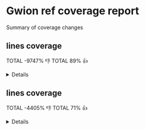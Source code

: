 # Gwion ref coverage report

Summary of coverage changes

## lines coverage

TOTAL -9747% :-1:
TOTAL 89% :+1:

<details>
|file|diff|status|
|---|---|---|
|[src/arg.c](https://Gwion.github.io/gwion-coverage-report/ref/index.src_arg.c.html)|6%|:+1:|
|[src/clean.c](https://Gwion.github.io/gwion-coverage-report/ref/index.src_clean.c.html)|-2%|:+1:|
|[src/compile.c](https://Gwion.github.io/gwion-coverage-report/ref/index.src_compile.c.html)|1%|:+1:|
|[src/emit/emit.c](https://Gwion.github.io/gwion-coverage-report/ref/index.src_emit_emit.c.html)|-13%|:-1:|
|[src/emit/memoize.c](https://Gwion.github.io/gwion-coverage-report/ref/index.src_emit_memoize.c.html)|-100%|:-1:|
|[src/env/nspc.c](https://Gwion.github.io/gwion-coverage-report/ref/index.src_env_nspc.c.html)|-18%|:-1:|
|[src/env/tupleform.c](https://Gwion.github.io/gwion-coverage-report/ref/index.src_env_tupleform.c.html)|-3%|:+1:|
|[src/env/type.c](https://Gwion.github.io/gwion-coverage-report/ref/index.src_env_type.c.html)|-1%|:-1:|
|[src/env/value.c](https://Gwion.github.io/gwion-coverage-report/ref/index.src_env_value.c.html)|-5%|:+1:|
|[src/gwion.c](https://Gwion.github.io/gwion-coverage-report/ref/index.src_gwion.c.html)|-3%|:+1:|
|[src/gwiondata.c](https://Gwion.github.io/gwion-coverage-report/ref/index.src_gwiondata.c.html)|17%|:-1:|
|[src/import/cleaner.c](https://Gwion.github.io/gwion-coverage-report/ref/index.src_import_cleaner.c.html)|100%|:+1:|
|[src/import/import_cdef.c](https://Gwion.github.io/gwion-coverage-report/ref/index.src_import_import_cdef.c.html)|6%|:+1:|
|[src/import/import_enum.c](https://Gwion.github.io/gwion-coverage-report/ref/index.src_import_import_enum.c.html)|-16%|:+1:|
|[src/import/import_fdef.c](https://Gwion.github.io/gwion-coverage-report/ref/index.src_import_import_fdef.c.html)|-1%|:+1:|
|[src/import/import_tdef.c](https://Gwion.github.io/gwion-coverage-report/ref/index.src_import_import_tdef.c.html)|-4%|:+1:|
|[src/lib/array.c](https://Gwion.github.io/gwion-coverage-report/ref/index.src_lib_array.c.html)|-4%|:-1:|
|[src/lib/engine.c](https://Gwion.github.io/gwion-coverage-report/ref/index.src_lib_engine.c.html)|-5%|:-1:|
|[src/lib/instr.c](https://Gwion.github.io/gwion-coverage-report/ref/index.src_lib_instr.c.html)|-7%|:-1:|
|[src/lib/lib_func.c](https://Gwion.github.io/gwion-coverage-report/ref/index.src_lib_lib_func.c.html)|-7%|:-1:|
|[src/lib/modules.c](https://Gwion.github.io/gwion-coverage-report/ref/index.src_lib_modules.c.html)|-31%|:-1:|
|[src/lib/object.c](https://Gwion.github.io/gwion-coverage-report/ref/index.src_lib_object.c.html)|-8%|:-1:|
|[src/lib/object_op.c](https://Gwion.github.io/gwion-coverage-report/ref/index.src_lib_object_op.c.html)|-10%|:-1:|
|[src/lib/opfunc.c](https://Gwion.github.io/gwion-coverage-report/ref/index.src_lib_opfunc.c.html)|-4%|:-1:|
|[src/lib/ptr.c](https://Gwion.github.io/gwion-coverage-report/ref/index.src_lib_ptr.c.html)|-6%|:-1:|
|[src/lib/ref.c](https://Gwion.github.io/gwion-coverage-report/ref/index.src_lib_ref.c.html)|-7%|:-1:|
|[src/lib/shred.c](https://Gwion.github.io/gwion-coverage-report/ref/index.src_lib_shred.c.html)|54%|:+1:|
|[src/lib/string.c](https://Gwion.github.io/gwion-coverage-report/ref/index.src_lib_string.c.html)|-33%|:+1:|
|[src/lib/tmpl_info.c](https://Gwion.github.io/gwion-coverage-report/ref/index.src_lib_tmpl_info.c.html)|-2%|:-1:|
|[src/lib/ugen.c](https://Gwion.github.io/gwion-coverage-report/ref/index.src_lib_ugen.c.html)|-9%|:+1:|
|[src/lib/union.c](https://Gwion.github.io/gwion-coverage-report/ref/index.src_lib_union.c.html)|-35%|:-1:|
|[src/lib/vararg.c](https://Gwion.github.io/gwion-coverage-report/ref/index.src_lib_vararg.c.html)|-3%|:+1:|
|[src/main.c](https://Gwion.github.io/gwion-coverage-report/ref/index.src_main.c.html)|60%|:-1:|
|[src/parse/check.c](https://Gwion.github.io/gwion-coverage-report/ref/index.src_parse_check.c.html)|-7%|:+1:|
|[src/parse/compat_func.c](https://Gwion.github.io/gwion-coverage-report/ref/index.src_parse_compat_func.c.html)|-178%|:-1:|
|[src/parse/did_you_mean.c](https://Gwion.github.io/gwion-coverage-report/ref/index.src_parse_did_you_mean.c.html)|-23%|:-1:|
|[src/parse/func_operator.c](https://Gwion.github.io/gwion-coverage-report/ref/index.src_parse_func_operator.c.html)|46%|:-1:|
|[src/parse/func_resolve_tmpl.c](https://Gwion.github.io/gwion-coverage-report/ref/index.src_parse_func_resolve_tmpl.c.html)|-1%|:-1:|
|[src/parse/operator.c](https://Gwion.github.io/gwion-coverage-report/ref/index.src_parse_operator.c.html)|-2%|:+1:|
|[src/parse/scan0.c](https://Gwion.github.io/gwion-coverage-report/ref/index.src_parse_scan0.c.html)|-8%|:+1:|
|[src/parse/scan2.c](https://Gwion.github.io/gwion-coverage-report/ref/index.src_parse_scan2.c.html)|1%|:+1:|
|[src/parse/scanx.c](https://Gwion.github.io/gwion-coverage-report/ref/index.src_parse_scanx.c.html)|88%|:-1:|
|[src/parse/template.c](https://Gwion.github.io/gwion-coverage-report/ref/index.src_parse_template.c.html)|-9%|:+1:|
|[src/parse/traverse.c](https://Gwion.github.io/gwion-coverage-report/ref/index.src_parse_traverse.c.html)|-3%|:+1:|
|[src/parse/type_decl.c](https://Gwion.github.io/gwion-coverage-report/ref/index.src_parse_type_decl.c.html)|-3%|:+1:|
|[src/pass.c](https://Gwion.github.io/gwion-coverage-report/ref/index.src_pass.c.html)|100%|:+1:|
|[src/plug.c](https://Gwion.github.io/gwion-coverage-report/ref/index.src_plug.c.html)|4%|:+1:|
|[src/soundinfo.c](https://Gwion.github.io/gwion-coverage-report/ref/index.src_soundinfo.c.html)|100%|:+1:|
|[src/vm/driver.c](https://Gwion.github.io/gwion-coverage-report/ref/index.src_vm_driver.c.html)|100%|:+1:|
|[src/vm/gack.c](https://Gwion.github.io/gwion-coverage-report/ref/index.src_vm_gack.c.html)|-7%|:+1:|
|[src/vm/shreduler.c](https://Gwion.github.io/gwion-coverage-report/ref/index.src_vm_shreduler.c.html)|100%|:+1:|
|[src/vm/vm_code.c](https://Gwion.github.io/gwion-coverage-report/ref/index.src_vm_vm_code.c.html)|-16%|:-1:|
|[src/vm/vm_shred.c](https://Gwion.github.io/gwion-coverage-report/ref/index.src_vm_vm_shred.c.html)|100%|:+1:|
</details>

## lines coverage

TOTAL -4405% :-1:
TOTAL 71% :+1:

<details>
|file|diff|status|
|---|---|---|
|[src/arg.c](https://Gwion.github.io/gwion-coverage-report/ref/index.src_arg.c.html)|5%|:+1:|
|[src/clean.c](https://Gwion.github.io/gwion-coverage-report/ref/index.src_clean.c.html)|-4%|:-1:|
|[src/compile.c](https://Gwion.github.io/gwion-coverage-report/ref/index.src_compile.c.html)|3%|:+1:|
|[src/emit/emit.c](https://Gwion.github.io/gwion-coverage-report/ref/index.src_emit_emit.c.html)|-10%|:-1:|
|[src/emit/escape.c](https://Gwion.github.io/gwion-coverage-report/ref/index.src_emit_escape.c.html)|-4%|:-1:|
|[src/emit/memoize.c](https://Gwion.github.io/gwion-coverage-report/ref/index.src_emit_memoize.c.html)|-100%|:-1:|
|[src/env/env_utils.c](https://Gwion.github.io/gwion-coverage-report/ref/index.src_env_env_utils.c.html)|-3%|:-1:|
|[src/env/envset.c](https://Gwion.github.io/gwion-coverage-report/ref/index.src_env_envset.c.html)|-2%|:-1:|
|[src/env/func.c](https://Gwion.github.io/gwion-coverage-report/ref/index.src_env_func.c.html)|1%|:+1:|
|[src/env/nspc.c](https://Gwion.github.io/gwion-coverage-report/ref/index.src_env_nspc.c.html)|-23%|:-1:|
|[src/env/tupleform.c](https://Gwion.github.io/gwion-coverage-report/ref/index.src_env_tupleform.c.html)|-6%|:-1:|
|[src/env/type.c](https://Gwion.github.io/gwion-coverage-report/ref/index.src_env_type.c.html)|6%|:+1:|
|[src/env/value.c](https://Gwion.github.io/gwion-coverage-report/ref/index.src_env_value.c.html)|-38%|:+1:|
|[src/gwion.c](https://Gwion.github.io/gwion-coverage-report/ref/index.src_gwion.c.html)|-27%|:+1:|
|[src/gwiondata.c](https://Gwion.github.io/gwion-coverage-report/ref/index.src_gwiondata.c.html)|-15%|:-1:|
|[src/import/cleaner.c](https://Gwion.github.io/gwion-coverage-report/ref/index.src_import_cleaner.c.html)|100%|:+1:|
|[src/import/import_cdef.c](https://Gwion.github.io/gwion-coverage-report/ref/index.src_import_import_cdef.c.html)|4%|:+1:|
|[src/import/import_enum.c](https://Gwion.github.io/gwion-coverage-report/ref/index.src_import_import_enum.c.html)|-20%|:-1:|
|[src/import/import_fdef.c](https://Gwion.github.io/gwion-coverage-report/ref/index.src_import_import_fdef.c.html)|-2%|:-1:|
|[src/import/import_item.c](https://Gwion.github.io/gwion-coverage-report/ref/index.src_import_import_item.c.html)|1%|:+1:|
|[src/import/import_tdef.c](https://Gwion.github.io/gwion-coverage-report/ref/index.src_import_import_tdef.c.html)|-12%|:-1:|
|[src/import/import_udef.c](https://Gwion.github.io/gwion-coverage-report/ref/index.src_import_import_udef.c.html)|-12%|:-1:|
|[src/lib/array.c](https://Gwion.github.io/gwion-coverage-report/ref/index.src_lib_array.c.html)|-15%|:-1:|
|[src/lib/engine.c](https://Gwion.github.io/gwion-coverage-report/ref/index.src_lib_engine.c.html)|-50%|:-1:|
|[src/lib/instr.c](https://Gwion.github.io/gwion-coverage-report/ref/index.src_lib_instr.c.html)|-7%|:-1:|
|[src/lib/lib_func.c](https://Gwion.github.io/gwion-coverage-report/ref/index.src_lib_lib_func.c.html)|-3%|:-1:|
|[src/lib/modules.c](https://Gwion.github.io/gwion-coverage-report/ref/index.src_lib_modules.c.html)|-45%|:-1:|
|[src/lib/object.c](https://Gwion.github.io/gwion-coverage-report/ref/index.src_lib_object.c.html)|-2%|:-1:|
|[src/lib/object_op.c](https://Gwion.github.io/gwion-coverage-report/ref/index.src_lib_object_op.c.html)|-8%|:-1:|
|[src/lib/opfunc.c](https://Gwion.github.io/gwion-coverage-report/ref/index.src_lib_opfunc.c.html)|8%|:+1:|
|[src/lib/prim.c](https://Gwion.github.io/gwion-coverage-report/ref/index.src_lib_prim.c.html)|-28%|:-1:|
|[src/lib/ptr.c](https://Gwion.github.io/gwion-coverage-report/ref/index.src_lib_ptr.c.html)|-7%|:-1:|
|[src/lib/ref.c](https://Gwion.github.io/gwion-coverage-report/ref/index.src_lib_ref.c.html)|-10%|:-1:|
|[src/lib/shred.c](https://Gwion.github.io/gwion-coverage-report/ref/index.src_lib_shred.c.html)|45%|:+1:|
|[src/lib/string.c](https://Gwion.github.io/gwion-coverage-report/ref/index.src_lib_string.c.html)|-40%|:-1:|
|[src/lib/tmpl_info.c](https://Gwion.github.io/gwion-coverage-report/ref/index.src_lib_tmpl_info.c.html)|5%|:+1:|
|[src/lib/ugen.c](https://Gwion.github.io/gwion-coverage-report/ref/index.src_lib_ugen.c.html)|-61%|:+1:|
|[src/lib/union.c](https://Gwion.github.io/gwion-coverage-report/ref/index.src_lib_union.c.html)|-47%|:-1:|
|[src/lib/vararg.c](https://Gwion.github.io/gwion-coverage-report/ref/index.src_lib_vararg.c.html)|-19%|:+1:|
|[src/main.c](https://Gwion.github.io/gwion-coverage-report/ref/index.src_main.c.html)|-25%|:-1:|
|[src/parse/check.c](https://Gwion.github.io/gwion-coverage-report/ref/index.src_parse_check.c.html)|-20%|:+1:|
|[src/parse/compat_func.c](https://Gwion.github.io/gwion-coverage-report/ref/index.src_parse_compat_func.c.html)|50%|:-1:|
|[src/parse/did_you_mean.c](https://Gwion.github.io/gwion-coverage-report/ref/index.src_parse_did_you_mean.c.html)|4%|:+1:|
|[src/parse/func_operator.c](https://Gwion.github.io/gwion-coverage-report/ref/index.src_parse_func_operator.c.html)|62%|:-1:|
|[src/parse/func_resolve_tmpl.c](https://Gwion.github.io/gwion-coverage-report/ref/index.src_parse_func_resolve_tmpl.c.html)|5%|:+1:|
|[src/parse/operator.c](https://Gwion.github.io/gwion-coverage-report/ref/index.src_parse_operator.c.html)|9%|:+1:|
|[src/parse/scan0.c](https://Gwion.github.io/gwion-coverage-report/ref/index.src_parse_scan0.c.html)|-23%|:+1:|
|[src/parse/scan1.c](https://Gwion.github.io/gwion-coverage-report/ref/index.src_parse_scan1.c.html)|2%|:+1:|
|[src/parse/scan2.c](https://Gwion.github.io/gwion-coverage-report/ref/index.src_parse_scan2.c.html)|-1%|:-1:|
|[src/parse/scanx.c](https://Gwion.github.io/gwion-coverage-report/ref/index.src_parse_scanx.c.html)|-11%|:-1:|
|[src/parse/template.c](https://Gwion.github.io/gwion-coverage-report/ref/index.src_parse_template.c.html)|-26%|:+1:|
|[src/parse/traverse.c](https://Gwion.github.io/gwion-coverage-report/ref/index.src_parse_traverse.c.html)|-32%|:-1:|
|[src/pass.c](https://Gwion.github.io/gwion-coverage-report/ref/index.src_pass.c.html)|100%|:+1:|
|[src/plug.c](https://Gwion.github.io/gwion-coverage-report/ref/index.src_plug.c.html)|3%|:+1:|
|[src/vm/closure.c](https://Gwion.github.io/gwion-coverage-report/ref/index.src_vm_closure.c.html)|-15%|:-1:|
|[src/vm/driver.c](https://Gwion.github.io/gwion-coverage-report/ref/index.src_vm_driver.c.html)|100%|:+1:|
|[src/vm/gack.c](https://Gwion.github.io/gwion-coverage-report/ref/index.src_vm_gack.c.html)|3%|:+1:|
|[src/vm/shreduler.c](https://Gwion.github.io/gwion-coverage-report/ref/index.src_vm_shreduler.c.html)|100%|:+1:|
|[src/vm/vm_code.c](https://Gwion.github.io/gwion-coverage-report/ref/index.src_vm_vm_code.c.html)|3%|:+1:|
|[src/vm/vm_shred.c](https://Gwion.github.io/gwion-coverage-report/ref/index.src_vm_vm_shred.c.html)|100%|:+1:|
</details>

